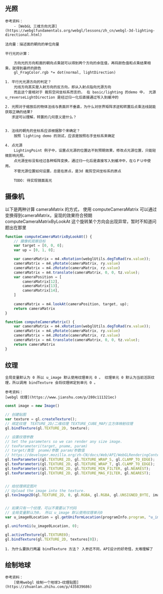 ## 光照

    参考资料：
        - [WebGL 三维方向光源](https://webglfundamentals.org/webgl/lessons/zh_cn/webgl-3d-lighting-directional.html)
    
    法向量：描述面的朝向的单位向量

    平行光的计算：

        方向光的方向和面的朝向点乘就可以得到两个方向的余弦值，再将颜色值和点乘结果相乘，就得到最终的颜色
        gl_FragColor.rgb *= dot(normal, lightDirection)

    1. 平行光光源方向的判定？
        光线方向其实是入射方向的反方向，即从入射点指向光源方向
        而且这个是相对于 裁剪空间坐标系而言的， 在 basic/lighting 的demo 中， 光源 u_reverseLightDirection 是经过归一化后直接通过写入到缓冲的

    2. 光照对于缩放后的物体法线与表面并不垂直，为什么对世界矩阵求逆和转置后点乘法线就能获取正确的结果?
       求逆可以理解，转置的几何意义是什么？


    3. 法线的朝先的坐标系应该根据那个来确定？
        按照 lighting demo 的测试，应该是按照右手坐标系来确定

    4. 点光源
        LightingPoint 例子中，设置点光源的位置达不到预期效果，修改点光源位置，只能轻微影响光照。
        点光源坐标没有经过各种矩阵变换，通过归一化后是直接写入到缓冲中，在ＧＰＵ中使用。
        不管光源位置如何设置，总是在原点，是3d 裁剪空间坐标系的原点

        TODO: 待实现镜面高光

## 摄像机

以下是两种计算 cameraMatrix 的方式，
使用 computeCameraMatrix 可以通过变换得到cameraMatrix，呈现的效果符合预期
computeCameraMatrixByLookAt 这个旋转某个方向会出现异常，暂时不知道问题出在那里

```js
function computeCameraMatrixByLookAt() {
    // 摄像机观察目标
    var target = [0, 0, 0];
    var up = [0, 1, 0];

    var cameraMatrix = m4.xRotation(webglUtils.degToRad(rx.value));
    cameraMatrix = m4.yRotate(cameraMatrix, ry.value)
    cameraMatrix = m4.zRotate(cameraMatrix, rz.value)
    cameraMatrix = m4.translate(cameraMatrix, 0, 0, tz.value);
    var cameraPosition = [
        cameraMatrix[12],
        cameraMatrix[13],
        cameraMatrix[14],
    ]
    
    cameraMatrix = m4.lookAt(cameraPosition, target, up);
    return cameraMatrix
}

function computeCameraMatrix() {
    var cameraMatrix = m4.xRotation(webglUtils.degToRad(rx.value));
    cameraMatrix = m4.yRotate(cameraMatrix, ry.value)
    cameraMatrix = m4.zRotate(cameraMatrix, rz.value)
    cameraMatrix = m4.translate(cameraMatrix, 0, 0, tz.value);
    return cameraMatrix
}
```

## 纹理

    全局变量默认为 0 所以 u_image 默认使用纹理单元 0 。 纹理单元 0 默认为当前活跃纹理，所以调用 bindTexture 会将纹理绑定到单元 0 。

    参考资料：
    [webgl 纹理](https://www.jianshu.com/p/280c111321ec)

```js
const image = new Image()

// 创建贴图
var texture = gl.createTexture();
// 绑定纹理  TEXTURE_2D/二维纹理 TEXTURE_CUBE_MAP/立方体映射纹理
gl.bindTexture(gl.TEXTURE_2D, texture);

// 设置纹理参数
// Set the parameters so we can render any size image.
// texParameteri(target, pname, param)
// target/类型  pname/参数 param/参数值
// https://developer.mozilla.org/zh-CN/docs/Web/API/WebGLRenderingContext/texParameter
gl.texParameteri(gl.TEXTURE_2D, gl.TEXTURE_WRAP_S, gl.CLAMP_TO_EDGE);
gl.texParameteri(gl.TEXTURE_2D, gl.TEXTURE_WRAP_T, gl.CLAMP_TO_EDGE);
gl.texParameteri(gl.TEXTURE_2D, gl.TEXTURE_MIN_FILTER, gl.NEAREST);
gl.texParameteri(gl.TEXTURE_2D, gl.TEXTURE_MAG_FILTER, gl.NEAREST);


// 给纹理绑定图片
// Upload the image into the texture.
gl.texImage2D(gl.TEXTURE_2D, 0, gl.RGBA, gl.RGBA, gl.UNSIGNED_BYTE, image);


// 如果只有一个纹理，可以不需要以下代码
// 全局变量默认为0， 所以 u_image 默认使用纹理单元0
var u_image0Location = gl.getUniformLocation(programInfo.program, "u_image");

gl.uniform1i(u_image0Location, 0);

gl.activeTexture(gl.TEXTURE0);
gl.bindTexture(gl.TEXTURE_2D, textures[0]);

```

    1. 为什么要执行两遍 bindTexture 方法？ 入参还不同，API设计的好奇怪，太难理解了


## 绘制地球

    参考资料：
        [使用webgl 绘制一个地球3—纹理贴图](https://zhuanlan.zhihu.com/p/435839686)